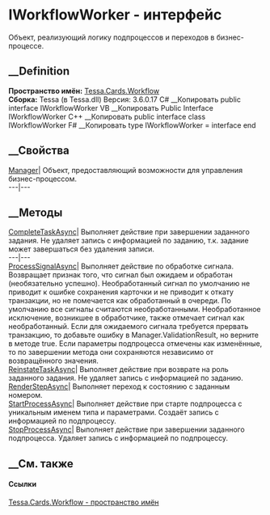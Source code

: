 # IWorkflowWorker - интерфейс
Объект, реализующий логику подпроцессов и переходов в бизнес-процессе.
## __Definition
 **Пространство имён:** [Tessa.Cards.Workflow](N_Tessa_Cards_Workflow.htm)  
 **Сборка:** Tessa (в Tessa.dll) Версия: 3.6.0.17
C# __Копировать
     public interface IWorkflowWorker
VB __Копировать
     Public Interface IWorkflowWorker
C++ __Копировать
     public interface class IWorkflowWorker
F# __Копировать
     type IWorkflowWorker = interface end
##  __Свойства
[Manager](P_Tessa_Cards_Workflow_IWorkflowWorker_Manager.htm)| Объект,
предоставляющий возможности для управления бизнес-процессом.  
---|---  
##  __Методы
[CompleteTaskAsync](M_Tessa_Cards_Workflow_IWorkflowWorker_CompleteTaskAsync.htm)|
Выполняет действие при завершении заданного задания. Не удаляет запись с
информацией по заданию, т.к. задание может завершаться без удаления записи.  
---|---  
[ProcessSignalAsync](M_Tessa_Cards_Workflow_IWorkflowWorker_ProcessSignalAsync.htm)|
Выполняет действие по обработке сигнала. Возвращает признак того, что сигнал
был ожидаем и обработан (необязательно успешно). Необработанный сигнал по
умолчанию не приводит к ошибке сохранения карточки и не приводит к откату
транзакции, но не помечается как обработанный в очереди. По умолчанию все
сигналы считаются необработанными. Необработанное исключение, возникшее в
обработчике, также отмечает сигнал как необработанный. Если для ожидаемого
сигнала требуется прервать транзакцию, то добавьте ошибку в
Manager.ValidationResult, но верните в методе true. Если параметры подпроцесса
отмечены как изменённые, то по завершении метода они сохраняются независимо от
возвращённого значения.  
[ReinstateTaskAsync](M_Tessa_Cards_Workflow_IWorkflowWorker_ReinstateTaskAsync.htm)|
Выполняет действие при возврате на роль заданного задания. Не удаляет запись с
информацией по заданию.  
[RenderStepAsync](M_Tessa_Cards_Workflow_IWorkflowWorker_RenderStepAsync.htm)|
Выполняет переход к состоянию с заданным номером.  
[StartProcessAsync](M_Tessa_Cards_Workflow_IWorkflowWorker_StartProcessAsync.htm)|
Выполняет действие при старте подпроцесса с уникальным именем типа и
параметрами. Создаёт запись с информацией по подпроцессу.  
[StopProcessAsync](M_Tessa_Cards_Workflow_IWorkflowWorker_StopProcessAsync.htm)|
Выполняет действие при завершении заданного подпроцесса. Удаляет запись с
информацией по подпроцессу.  
## __См. также
#### Ссылки
[Tessa.Cards.Workflow - пространство имён](N_Tessa_Cards_Workflow.htm)
